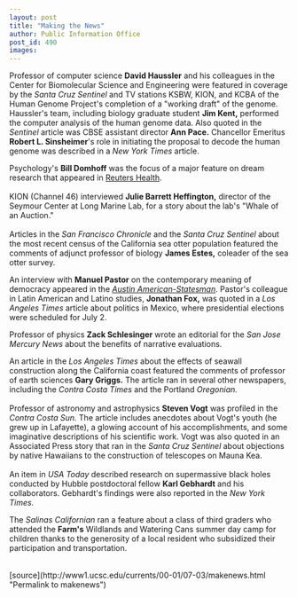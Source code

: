 ```yaml
---
layout: post
title: "Making the News"
author: Public Information Office
post_id: 490
images:
---
```


<p>
  Professor of computer science <b>David Haussler</b> and his colleagues in the Center for Biomolecular Science and Engineering were featured in coverage by the <i>Santa Cruz Sentinel</i> and TV stations KSBW, KION, and KCBA of the Human Genome Project's completion of a "working draft" of the genome. Haussler's team, including biology graduate student <b>Jim Kent,</b> performed the computer analysis of the human genome data. Also quoted in the <i>Sentinel</i> article was CBSE assistant director <b>Ann Pace.</b> Chancellor Emeritus <b>Robert L. Sinsheimer</b>'s role in initiating the proposal to decode the human genome was described in a <i>New York Times</i> article.
</p>
<p>
  Psychology's <b>Bill Domhoff</b> was the focus of a major feature on dream research that appeared in <a href="http://dailynews.yahoo.com/h/nm/20000620/hl/dreams_1.html">Reuters Health</a>.<br>
  <br>
  KION (Channel 46) interviewed <b>Julie Barrett Heffington,</b> director of the Seymour Center at Long Marine Lab, for a story about the lab's "Whale of an Auction."<br>
  <br>
  Articles in the <i>San Francisco Chronicle</i> and the <i>Santa Cruz Sentinel</i> about the most recent census of the California sea otter population featured the comments of adjunct professor of biology <b>James Estes,</b> coleader of the sea otter survey.
</p>
<p>
  An interview with <b>Manuel Pastor</b> on the contemporary meaning of democracy appeared in the <a href="http://www.austin360.com/statesman/editions/sunday/editorial_3.html"><i>Austin American-Statesman</i></a>. Pastor's colleague in Latin American and Latino studies, <b>Jonathan Fox,</b> was quoted in a <i>Los Angeles Times</i> article about politics in Mexico, where presidential elections were scheduled for July 2.
</p>
<p>
  Professor of physics <b>Zack Schlesinger</b> wrote an editorial for the <i>San Jose Mercury News</i> about the benefits of narrative evaluations.
</p>
<p>
  An article in the <i>Los Angeles Times</i> about the effects of seawall construction along the California coast featured the comments of professor of earth sciences <b>Gary Griggs.</b> The article ran in several other newspapers, including the <i>Contra Costa Times</i> and the Portland <i>Oregonian.</i><br>
  <br>
  Professor of astronomy and astrophysics <b>Steven Vogt</b> was profiled in the <i>Contra Costa Sun.</i> The article includes anecdotes about Vogt's youth (he grew up in Lafayette), a glowing account of his accomplishments, and some imaginative descriptions of his scientific work. Vogt was also quoted in an Associated Press story that ran in the <i>Santa Cruz Sentinel</i> about objections by native Hawaiians to the construction of telescopes on Mauna Kea.<br>
  <br>
  An item in <i>USA Today</i> described research on supermassive black holes conducted by Hubble postdoctoral fellow <b>Karl Gebhardt</b> and his collaborators. Gebhardt's findings were also reported in the <i>New York Times.</i>
</p>
<p>
  The <i>Salinas Californian</i> ran a feature about a class of third graders who attended the <b>Farm's</b> Wildlands and Watering Cans summer day camp for children thanks to the generosity of a local resident who subsidized their participation and transportation.<br>
  <br>
  <img align="bottom" alt=" " border="0" height="1" src="../../images/trans.gif" width="385">
</p>
[source](http://www1.ucsc.edu/currents/00-01/07-03/makenews.html "Permalink to makenews")
